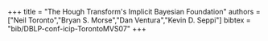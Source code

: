 +++
title =  "The Hough Transform's Implicit Bayesian Foundation"
authors = ["Neil Toronto","Bryan S. Morse","Dan Ventura","Kevin D. Seppi"]
bibtex = "bib/DBLP-conf-icip-TorontoMVS07"
+++
